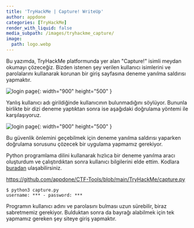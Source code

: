 ```yaml
---
title: 'TryHackMe | Capture! WriteUp'
author: appdone
categories: [TryHackMe]
render_with_liquid: false
media_subpath: /images/tryhackme_capture/
image:
  path: logo.webp
---
```


Bu yazımda, TryHackMe platformunda yer alan "Capture!" isimli meydan okumayı çözeceğiz. Bizden istenen şey verilen kullanıcı isimlerini ve parolalarını kullanarak korunan bir giriş sayfasına deneme yanılma saldırısı yapmaktır.

![login page](1.webp){: width="900" height="500" }

Yanlış kullanıcı adı girildiğinde kullanıcının bulunmadığını söylüyor. Bununla birlikte bir dizi deneme yaptıktan sonra ise aşağıdaki doğrulama yöntemi ile karşılaşıyoruz.

![login page](2.webp){: width="900" height="500" }

Bu güvenlik önlemini geçebilmek için deneme yanılma saldırısı yaparken doğrulama sorusunu çözecek bir uygulama yapmamız gerekiyor.

Python programlama dilini kullanarak hızlıca bir deneme yanılma aracı oluşturdum ve çalıştırdıktan sonra kullanıcı bilgilerini elde ettim. Kodlara [buradan]([ling.html](https://github.com/appdone/CTF-Tools/blob/main/TryHackMe/capture.py)) ulaşabilirsiniz.

https://github.com/appdone/CTF-Tools/blob/main/TryHackMe/capture.py

```console
$ python3 capture.py 
username: *** - password: ***
```

Programın kullanıcı adını ve parolasını bulması uzun sürebilir, biraz sabretmemiz gerekiyor. Bulduktan sonra da bayrağı alabilmek için tek yapmamız gereken şey siteye giriş yapmaktır.
